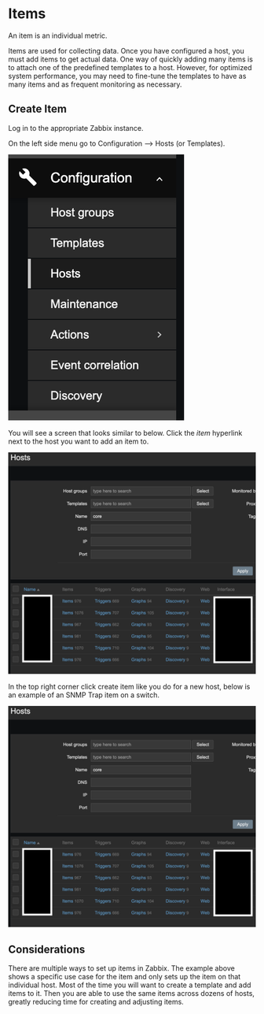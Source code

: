 # Items

An item is an individual metric.

Items are used for collecting data. Once you have configured a host, you must add items
to get actual data. One way of quickly adding many items is to attach one of the predefined
templates to a host. However, for optimized system performance, you may need to fine-tune
the templates to have as many items and as frequent monitoring as necessary.

## Create Item

Log in to the appropriate Zabbix instance.

On the left side menu go to Configuration --> Hosts (or Templates).

![config-hosts](./images/config-hosts.png)

You will see a screen that looks similar to below. Click the _item_ hyperlink next to
the host you want to add an item to.

![click-item](./images/click-item.png)

In the top right corner click create item like you do for a new host, below is an
example of an SNMP Trap item on a switch.

![example-item](./images/click-item.png)

## Considerations

There are multiple ways to set up items in Zabbix. The example above shows a specific use
case for the item and only sets up the item on that individual host. Most of the time you
will want to create a template and add items to it. Then you are able to use the same items
across dozens of hosts, greatly reducing time for creating and adjusting items.
